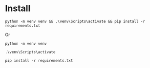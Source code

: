 # Install


```
python -m venv venv && .\venv\Scripts\activate && pip install -r requirements.txt
```

Or

```
python -m venv venv
```

```
.\venv\Scripts\activate
```


```
pip install -r requirements.txt
```


